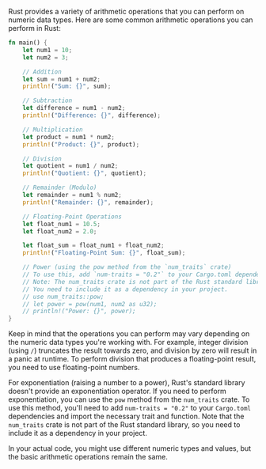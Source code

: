 Rust provides a variety of arithmetic operations that you can perform on numeric data types. Here are some common arithmetic operations you can perform in Rust:

```rust
fn main() {
    let num1 = 10;
    let num2 = 3;

    // Addition
    let sum = num1 + num2;
    println!("Sum: {}", sum);

    // Subtraction
    let difference = num1 - num2;
    println!("Difference: {}", difference);

    // Multiplication
    let product = num1 * num2;
    println!("Product: {}", product);

    // Division
    let quotient = num1 / num2;
    println!("Quotient: {}", quotient);

    // Remainder (Modulo)
    let remainder = num1 % num2;
    println!("Remainder: {}", remainder);

    // Floating-Point Operations
    let float_num1 = 10.5;
    let float_num2 = 2.0;

    let float_sum = float_num1 + float_num2;
    println!("Floating-Point Sum: {}", float_sum);

    // Power (using the pow method from the `num_traits` crate)
    // To use this, add `num-traits = "0.2"` to your Cargo.toml dependencies.
    // Note: The num_traits crate is not part of the Rust standard library.
    // You need to include it as a dependency in your project.
    // use num_traits::pow;
    // let power = pow(num1, num2 as u32);
    // println!("Power: {}", power);
}
```

Keep in mind that the operations you can perform may vary depending on the numeric data types you're working with. For example, integer division (using `/`) truncates the result towards zero, and division by zero will result in a panic at runtime. To perform division that produces a floating-point result, you need to use floating-point numbers.

For exponentiation (raising a number to a power), Rust's standard library doesn't provide an exponentiation operator. If you need to perform exponentiation, you can use the `pow` method from the `num_traits` crate. To use this method, you'll need to add `num-traits = "0.2"` to your `Cargo.toml` dependencies and import the necessary trait and function. Note that the `num_traits` crate is not part of the Rust standard library, so you need to include it as a dependency in your project.

In your actual code, you might use different numeric types and values, but the basic arithmetic operations remain the same.
